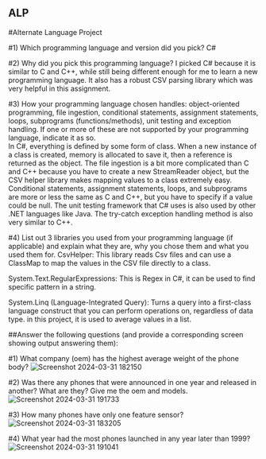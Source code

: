 ## ALP
 #Alternate Language Project


#1) Which programming language and version did you pick?
 C#

#2) Why did you pick this programming language?
 I picked C# because it is similar to C and C++, while still being different enough for me to learn a new programming language. It also has a robust CSV parsing library which was very helpful in this assignment.

#3) How your programming language chosen handles: object-oriented programming, file ingestion, conditional statements, assignment statements, loops, subprograms (functions/methods), unit testing and exception handling. If one or more of these are not supported by your programming language, indicate it as so. 	
 In C#, everything is defined by some form of class. When a new instance of a class is created, memory is allocated to save it, then a reference is returned as the object. The file ingestion is a bit more 		complicated than C and C++ because you have to create a new StreamReader object, but the CSV helper library makes mapping values to a class extremely easy. Conditional statements, assignment statements, 		loops, and subprograms are more or less the same as C and C++, but you have to specify if a value could be null. The unit testing framework that C# uses is also used by other .NET languages like Java. The 		try-catch exception handling method is also very similar to C++.

#4) List out 3 libraries you used from your programming language (if applicable) and explain what they are, why you chose them and what you used them for.
CsvHelper: This library reads Csv files and can use a ClassMap to map the values in the CSV file directly to a class.

System.Text.RegularExpressions: This is Regex in C#, it can be used to find specific pattern in a string.

System.Linq (Language-Integrated Query): Turns a query into a first-class language construct that you can perform operations on, regardless of data type. in this project, it is used to average values in a list.

##Answer the following questions (and provide a corresponding screen showing output answering them):

#1) What company (oem) has the highest average weight of the phone body?
![Screenshot 2024-03-31 182150](https://github.com/Josh-Toll/ALP/assets/165319440/d080cf68-1079-494e-b257-fd311c0f9f30)

#2) Was there any phones that were announced in one year and released in another? What are they? Give me the oem and models.
![Screenshot 2024-03-31 191733](https://github.com/Josh-Toll/ALP/assets/165319440/23cdf26f-9681-4a8d-bbed-216dbd1cd7d1)

#3) How many phones have only one feature sensor?
![Screenshot 2024-03-31 183205](https://github.com/Josh-Toll/ALP/assets/165319440/f8ef22a4-089c-4a6b-b095-77cd1ea88885)

#4) What year had the most phones launched in any year later than 1999?
![Screenshot 2024-03-31 191041](https://github.com/Josh-Toll/ALP/assets/165319440/afd1576d-e0db-42d0-99a2-3132bd4ab472)
